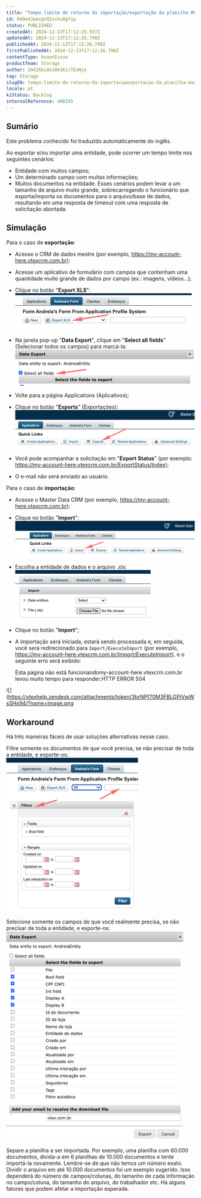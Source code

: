 ```yaml
---
title: "Tempo limite de retorno da importação/exportação da planilha MasterData"
id: 64De4JpmsgnQ2xckuOgYip
status: PUBLISHED
createdAt: 2024-12-13T17:12:25.937Z
updatedAt: 2024-12-13T17:12:26.798Z
publishedAt: 2024-12-13T17:12:26.798Z
firstPublishedAt: 2024-12-13T17:12:26.798Z
contentType: knownIssue
productTeam: Storage
author: 2mXZkbi0oi061KicTExNjo
tag: Storage
slugEN: tempo-limite-de-retorno-da-importacaoexportacao-da-planilha-masterdata
locale: pt
kiStatus: Backlog
internalReference: 400265
---
```


## Sumário

<div class="alert alert-info">
  <p>Este problema conhecido foi traduzido automaticamente do inglês.</p>
</div>


Ao exportar e/ou importar uma entidade, pode ocorrer um tempo limite nos seguintes cenários:

- Entidade com muitos campos;
- Um determinado campo com muitas informações;
- Muitos documentos na entidade.
Esses cenários podem levar a um tamanho de arquivo muito grande, sobrecarregando o funcionário que exporta/importa os documentos para o arquivo/base de dados, resultando em uma resposta de timeout com uma resposta de solicitação abortada.

## Simulação


Para o caso de **exportação**:

- Acesse o CRM de dados mestre (por exemplo, https://my-account-here.vtexcrm.com.br);
- Acesse um aplicativo de formulário com campos que contenham uma quantidade muito grande de dados por campo (ex.: imagens, vídeos...);
- Clique no botão "**Export XLS**":
 ![](https://raw.githubusercontent.com/vtexdocs/help-center-content/refs/heads/main/docs/pt/known-issues/Storage/tempo-limite-de-retorno-da-importacaoexportacao-da-planilha-masterdata_1.png)

- Na janela pop-up "**Data Export**", clique em "**Select all fields**" (Selecionar todos os campos) para marcá-la:
 ![](https://raw.githubusercontent.com/vtexdocs/help-center-content/refs/heads/main/docs/pt/known-issues/Storage/tempo-limite-de-retorno-da-importacaoexportacao-da-planilha-masterdata_2.png)

- Volte para a página Applications (Aplicativos);
- Clique no botão "**Exports**" (Exportações):
 ![](https://raw.githubusercontent.com/vtexdocs/help-center-content/refs/heads/main/docs/pt/known-issues/Storage/tempo-limite-de-retorno-da-importacaoexportacao-da-planilha-masterdata_3.png)

- Você pode acompanhar a solicitação em "**Export Status**" (por exemplo: https://my-account-here.vtexcrm.com.br/ExportStatus/Index);
- O e-mail não será enviado ao usuário.

Para o caso de **importação**:

- Acesse o Master Data CRM (por exemplo, https://my-account-here.vtexcrm.com.br);
- Clique no botão "**Import**":
 ![](https://raw.githubusercontent.com/vtexdocs/help-center-content/refs/heads/main/docs/pt/known-issues/Storage/tempo-limite-de-retorno-da-importacaoexportacao-da-planilha-masterdata_4.png)

- Escolha a entidade de dados e o arquivo .xls:
 ![](https://raw.githubusercontent.com/vtexdocs/help-center-content/refs/heads/main/docs/pt/known-issues/Storage/tempo-limite-de-retorno-da-importacaoexportacao-da-planilha-masterdata_5.png)

- Clique no botão "**Import**";
- A importação será iniciada, estará sendo processada e, em seguida, você será redirecionado para `Import/ExecuteImport` (por exemplo, https://my-account-here.vtexcrm.com.br/Import/ExecuteImport), e o seguinte erro será exibido:

    Esta página não está funcionandomy-account-here.vtexcrm.com.br levou muito tempo para responder.HTTP ERROR 504

 ![](https://vtexhelp.zendesk.com/attachments/token/3brNPf70M3FBLGPiVwWsSHx94/?name=image.png

## Workaround


Há três maneiras fáceis de usar soluções alternativas nesse caso.

Filtre somente os documentos de que você precisa, se não precisar de toda a entidade, e exporte-os:
 ![](https://raw.githubusercontent.com/vtexdocs/help-center-content/refs/heads/main/docs/pt/known-issues/Storage/tempo-limite-de-retorno-da-importacaoexportacao-da-planilha-masterdata_6.png)

Selecione somente os campos de que você realmente precisa, se não precisar de toda a entidade, e exporte-os:
 ![](https://raw.githubusercontent.com/vtexdocs/help-center-content/refs/heads/main/docs/pt/known-issues/Storage/tempo-limite-de-retorno-da-importacaoexportacao-da-planilha-masterdata_7.png)

Separe a planilha a ser importada. Por exemplo, uma planilha com 60.000 documentos, divida-a em 6 planilhas de 10.000 documentos e tente importá-la novamente.
Lembre-se de que não temos um número exato. Dividir o arquivo em até 10.000 documentos foi um exemplo sugerido. Isso dependerá do número de campos/colunas, do tamanho de cada informação no campo/coluna, do tamanho do arquivo, do trabalhador etc. Há alguns fatores que podem afetar a importação esperada.






